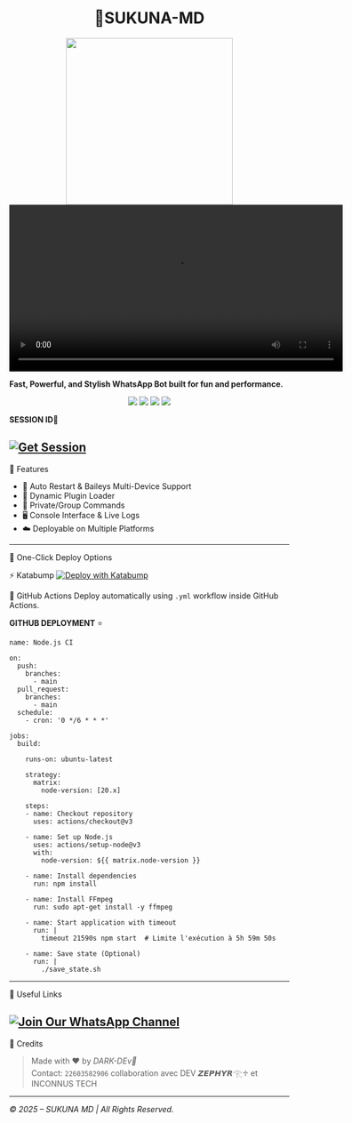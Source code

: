 <h1 align="center">🚀SUKUNA-MD</h1>

<p align="center">
  <img src="https://files.catbox.moe/2p8kp8.jpg" width="300"/><br>

<video src="https://files.catbox.moe/ccsddd" controls width="600">
  Votre navigateur ne supporte pas la balise vidéo.
</video>

  <b>Fast, Powerful, and Stylish WhatsApp Bot built for fun and performance.</b>
</p>

<p align="center">
  <a href="https:"><img src="https://img.shields.io/github/stars/Crazynotdev/SUKUNA-MD?style=flat-square&color=yellow"></a>
  <a href="https://github.com/DARKMAN226/SUKUNA-MD/fork"><img src="https://img.shields.io/github/forks/DARKMAN226/SUKUNA-MD?style=flat-square&color=lightblue"></a>
  <a href="https://whatsapp.com/channel/0029VbAfF6f1dAw7hJidqS0i"><img src="https://img.shields.io/badge/WhatsApp-Channel-25D366?style=flat-square&logo=whatsapp"></a>
  <a href="https://github.com/DARKMAN226"><img src="https://img.shields.io/badge/DARKMAN226-blueviolet?style=flat-square"></a>
</p>

**SESSION ID💫**

[![Get Session](https://img.shields.io/badge/Get%20Session-SUKUNA-MDblueviolet?style=for-the-badge&logo=linktree)](https://sukuna-paire.onrender.com/)
---

🧠 Features

- 🔁 Auto Restart & Baileys Multi-Device Support  
- 🔌 Dynamic Plugin Loader  
- 🔐 Private/Group Commands  
- 🖥️ Console Interface & Live Logs  
- ☁️ Deployable on Multiple Platforms  

---

🚀 One-Click Deploy Options

⚡ Katabump
[![Deploy with Katabump](https://img.shields.io/badge/Deploy%20Now-KATABUMP-2ecc71?style=for-the-badge)](https://katabump.com)

🔄 GitHub Actions
Deploy automatically using `.yml` workflow inside GitHub Actions.


**GITHUB DEPLOYMENT** ⭐️

```
name: Node.js CI

on:
  push:
    branches:
      - main
  pull_request:
    branches:
      - main
  schedule:
    - cron: '0 */6 * * *'  

jobs:
  build:

    runs-on: ubuntu-latest

    strategy:
      matrix:
        node-version: [20.x]

    steps:
    - name: Checkout repository
      uses: actions/checkout@v3

    - name: Set up Node.js
      uses: actions/setup-node@v3
      with:
        node-version: ${{ matrix.node-version }}

    - name: Install dependencies
      run: npm install

    - name: Install FFmpeg
      run: sudo apt-get install -y ffmpeg

    - name: Start application with timeout
      run: |
        timeout 21590s npm start  # Limite l'exécution à 5h 59m 50s

    - name: Save state (Optional)
      run: |
        ./save_state.sh
```

---
🔗 Useful Links

[![Join Our WhatsApp Channel](https://img.shields.io/badge/Join%20Channel-WhatsApp-25D366?style=for-the-badge&logo=whatsapp)](https://whatsapp.com/channel/0029VbAfF6f1dAw7hJidqS0i)
---

👑 Credits

> Made with ❤️ by *DARK-DEv🍷*  
> Contact: `22603582906`
> collaboration avec DEV 𝙕𝙀𝙋𝙃𝙔𝙍𓂀♱ et INCONNUS TECH 
---

*©️ 2025 – SUKUNA MD | All Rights Reserved.*
